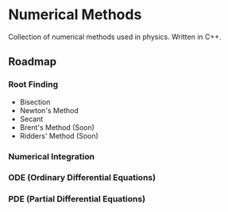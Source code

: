 # Numerical Methods
Collection of numerical methods used in physics. Written in C++.

## Roadmap
### Root Finding
- Bisection
- Newton's Method
- Secant
- Brent's Method (Soon)
- Ridders' Method (Soon)

### Numerical Integration

### ODE (Ordinary Differential Equations)

### PDE (Partial Differential Equations)